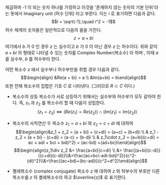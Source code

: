 제곱하여 -1 이 되는 숫자 하나를 가정하고 이것을 '존재하지 않는 숫자의 기본 단위'라는 뜻에서 Imaginary unit (허수 단위) 라고 부른다. 이는 $i$ 로 표기하면 다음과 같다.
$$i = \sqrt{-1},\quad i^2 = -1$$
허수 체계의 숫자들은 일반적으로 다음의 꼴을 가진다.
$$ z = a + bi$$
여기에서 $b$ 가 0 인 경우 $z$ 는 실수이고 $b$ 가 0 이 아닌 경우 $z$ 는 허수이다.
위와 같이 $a +bi$ 의 형태로 나타낼 수 있는 숫자를 Complex Number(복소수) 라 하며 , 이때 $a$ 를 실수부, $b$ 를 허수부라 한다.

어떤 복소수 $z$ 에서 실수부나 허수부만을 취할 경우 다음과 같다.
$$\begin{align} &Re(a + bi) = a \\ &Im(a+bi) = b\end{align}$$
또한 전체 복소수의 집합은 기호 $C$ 로 나타낸다. (그러므로 $R\subset C$ 이다.)

- 복소수의 상등
복소수가 서로 상등하기 위해서는 실수부와 허수부가 모두 같아야 한다.
즉, $z_1$ 과 $z_2$ 를 복소수라 할 때 다음이 성립한다.
$$(z_1 = z_2)\Leftrightarrow (Re(z_1) = Re(z_2))\; \cap \; (Im(z_1)=Im(z_2))$$

- 복소수의 사칙연산
두 복소수 $z_1 = a+bi$ 와 $z_2 = c+di$ 에 대하여
$$\begin{align}&z_1 + z_2 = (a + bi) + (c+di) = (a+c) + (b+d)i \\ & z_1 - z_2 = (a + bi) - (c+di) = (a-c) + (b-d)i \\ & z_1\cdot z_2 = (a+bi)(c+di) = ac + adi + bci + bd(i^2) = (ac-bd) +(ad+bc)i\end{align}$$
$$\begin{align}z_1\div z_2 &= \frac{a+bi}{c+di} \\ &= \frac{(a+bi)(c-di)}{(c+di)(c-di)}\\&=\frac{ac+bci-adi-bd(i^2)}{c^2-(di)^2}\\&=\frac{(ac+bd)+(bc-ad)i}{c^2+d^2}\end{align}$$

- 켤레복소수 (complex conjugate)
복소수 $z$ 에 대하여 $z$ 와 허부수의 부호만 다른 복소수를 $z$ 의 켤레복소수라 하고 $\overline{z}$ 로 표기한다.

